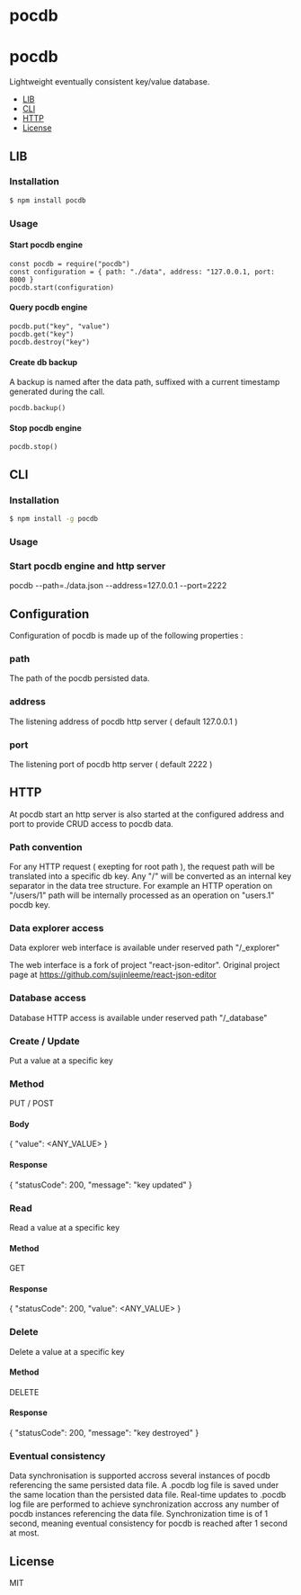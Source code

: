 # pocdb

pocdb
==========

Lightweight eventually consistent key/value database.

<!-- TOC -->

- [LIB](#lib)
- [CLI](#cli)
- [HTTP](#http)
- [License](#license)

<!-- /TOC -->
## LIB

### Installation
```sh
$ npm install pocdb
```

### Usage 

#### Start pocdb engine
```
const pocdb = require("pocdb")
const configuration = { path: "./data", address: "127.0.0.1, port: 8000 }
pocdb.start(configuration)
```

#### Query pocdb engine
```
pocdb.put("key", "value")
pocdb.get("key")
pocdb.destroy("key")
```

#### Create db backup
A backup is named after the data path, suffixed with a current timestamp generated during the call.

```
pocdb.backup()
```

#### Stop pocdb engine
```
pocdb.stop()
```

## CLI 

### Installation
```sh
$ npm install -g pocdb
```

### Usage

### Start pocdb engine and http server
pocdb --path=./data.json --address=127.0.0.1 --port=2222

## Configuration
Configuration of pocdb is made up of the following properties :

### path
The path of the pocdb persisted data.

### address
The listening address of pocdb http server ( default 127.0.0.1 )

### port
The listening port of pocdb http server ( default 2222 )

## HTTP
At pocdb start an http server is also started at the configured address and port to provide CRUD access to pocdb data. 

### Path convention
For any HTTP request ( exepting for root path ), the request path will be translated into a specific db key. 
Any "/" will be converted as an internal key separator in the data tree structure.
For example an HTTP operation on "/users/1" path will be internally processed as an operation on "users.1" pocdb key.

### Data explorer access 
Data explorer web interface is available under reserved path "/_explorer" 

The web interface is a fork of project "react-json-editor".
Original project page at https://github.com/sujinleeme/react-json-editor

### Database access 
Database HTTP access is available under reserved path "/_database" 

### Create / Update 
Put a value at a specific key

### Method
PUT / POST

#### Body
{
    "value": <ANY_VALUE>
}

#### Response
{
    "statusCode": 200,
    "message": "key updated"
}

### Read 
Read a value at a specific key

#### Method
GET

#### Response
{
    "statusCode": 200,
    "value": <ANY_VALUE>
}

### Delete
Delete a value at a specific key

#### Method
DELETE

#### Response
{
    "statusCode": 200,
    "message": "key destroyed"
}

### Eventual consistency
Data synchronisation is supported accross several instances of pocdb referencing the same persisted data file. 
A .pocdb log file is saved under the same location than the persisted data file. 
Real-time updates to .pocdb log file are performed to achieve synchronization accross any number of pocdb instances referencing the data file. 
Synchronization time is of 1 second, meaning eventual consistency for pocdb is reached after 1 second at most.

## License

MIT

[npm-url]: https://www.npmjs.com/package/pocdb